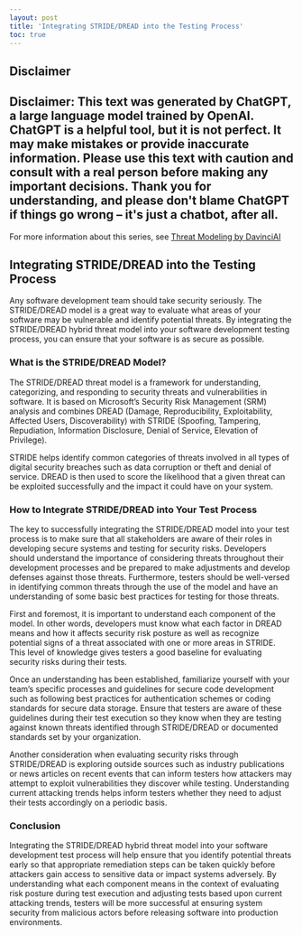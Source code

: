 ```yaml
---
layout: post
title: 'Integrating STRIDE/DREAD into the Testing Process'
toc: true
---
```

## Disclaimer
 Disclaimer: This text was generated by **ChatGPT**, a large language model trained by OpenAI. ChatGPT is a helpful tool, but it is not perfect. It may make mistakes or provide inaccurate information. Please use this text with caution and consult with a real person before making any important decisions. Thank you for understanding, and please don't blame ChatGPT if things go wrong – it's just a chatbot, after all.
---
 For more information about this series, see [Threat Modeling by DavinciAI](./2022-12-10-threat-modeling-by-DavinciAI.md)



## Integrating STRIDE/DREAD into the Testing Process
Any software development team should take security seriously. The STRIDE/DREAD model is a great way to evaluate what areas of your software may be vulnerable and identify potential threats. By integrating the STRIDE/DREAD hybrid threat model into your software development testing process, you can ensure that your software is as secure as possible. 

### What is the STRIDE/DREAD Model? 
The STRIDE/DREAD threat model is a framework for understanding, categorizing, and responding to security threats and vulnerabilities in software. It is based on Microsoft’s Security Risk Management (SRM) analysis and combines DREAD (Damage, Reproducibility, Exploitability, Affected Users, Discoverability) with STRIDE (Spoofing, Tampering, Repudiation, Information Disclosure, Denial of Service, Elevation of Privilege). 

STRIDE helps identify common categories of threats involved in all types of digital security breaches such as data corruption or theft and denial of service. DREAD is then used to score the likelihood that a given threat can be exploited successfully and the impact it could have on your system. 

### How to Integrate STRIDE/DREAD into Your Test Process
The key to successfully integrating the STRIDE/DREAD model into your test process is to make sure that all stakeholders are aware of their roles in developing secure systems and testing for security risks. Developers should understand the importance of considering threats throughout their development processes and be prepared to make adjustments and develop defenses against those threats. Furthermore, testers should be well-versed in identifying common threats through the use of the model and have an understanding of some basic best practices for testing for those threats. 

First and foremost, it is important to understand each component of the model. In other words, developers must know what each factor in DREAD means and how it affects security risk posture as well as recognize potential signs of a threat associated with one or more areas in STRIDE. This level of knowledge gives testers a good baseline for evaluating security risks during their tests. 

Once an understanding has been established, familiarize yourself with your team’s specific processes and guidelines for secure code development such as following best practices for authentication schemes or coding standards for secure data storage. Ensure that testers are aware of these guidelines during their test execution so they know when they are testing against known threats identified through STRIDE/DREAD or documented standards set by your organization. 

Another consideration when evaluating security risks through STRIDE/DREAD is exploring outside sources such as industry publications or news articles on recent events that can inform testers how attackers may attempt to exploit vulnerabilities they discover while testing. Understanding current attacking trends helps inform testers whether they need to adjust their tests accordingly on a periodic basis. 

### Conclusion 
Integrating the STRIDE/DREAD hybrid threat model into your software development test process will help ensure that you identify potential threats early so that appropriate remediation steps can be taken quickly before attackers gain access to sensitive data or impact systems adversely. By understanding what each component means in the context of evaluating risk posture during test execution and adjusting tests based upon current attacking trends, testers will be more successful at ensuring system security from malicious actors before releasing software into production environments.